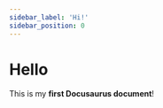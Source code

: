 ```yaml
---
sidebar_label: 'Hi!'
sidebar_position: 0
---
```


# Hello

This is my **first Docusaurus document**!